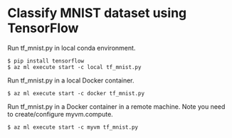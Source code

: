 # Classify MNIST dataset using TensorFlow

Run tf_mnist.py in local conda environment.
```
$ pip install tensorflow
$ az ml execute start -c local tf_mnist.py
```

Run tf_mnist.py in a local Docker container.
```
$ az ml execute start -c docker tf_mnist.py
```

Run tf_mnist.py in a Docker container in a remote machine. Note you need to create/configure myvm.compute.
```
$ az ml execute start -c myvm tf_mnist.py
```
